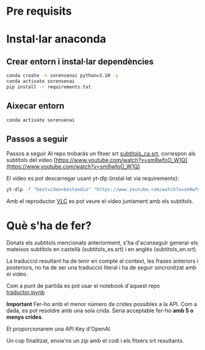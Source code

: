 # Pre requisits

# Instal·lar anaconda

## Crear entorn i instal·lar dependències

```bash
conda create -n sorensenai python=3.10 -y
conda activate sorensenai
pip install -r requirements.txt
```

## Aixecar entorn

```bash
conda activate sorensenai
```

## Passos a seguir

Passos a seguir
Al repo trobaràs un fitxer srt [subtitols_ca.srt](subtitols_ca.srt), correspon als subtítols del vídeo [https://www.youtube.com/watch?v=sm9wfoO_W1Q](https://www.youtube.com/watch?v=sm9wfoO_W1Q)

El video es pot descarregar usant yt-dlp (instal·lat via requirements):

```bash
yt-dlp -f "bestvideo+bestaudio" "https://www.youtube.com/watch?v=sm9wfoO_W1Q"
```

Amb el reproductor [VLC](https://www.videolan.org/vlc/) es pot veure el video juntament amb els subtítols.

# Què s'ha de fer?

Donats els subtitols mencionats anteriorment, s'ha d'aconseguir generar els mateixos subtítols en castellà (subtitols_es.srt) i en anglés (subtitols_en.srt).

La traducció resultant ha de tenir en compte el context, les frases anteriors i posteriors, no ha de ser una traducció literal i ha de seguir sincronitzat  amb el video.

Com a punt de partida es pot usar el notebook d'aquest repo [traductor.ipynb](traductor.ipynb)

**Important**
Fer-ho amb el menor número de crides possibles a la API. Com a dada, es pot resoldre amb una sola crida. Seria acceptable fer-ho **amb 5 o menys crides**.

Et proporcionarem una API Key d'OpenAI.

Un cop finalitzat, envia'ns un zip amb el codi i els fitxers srt resultants.
